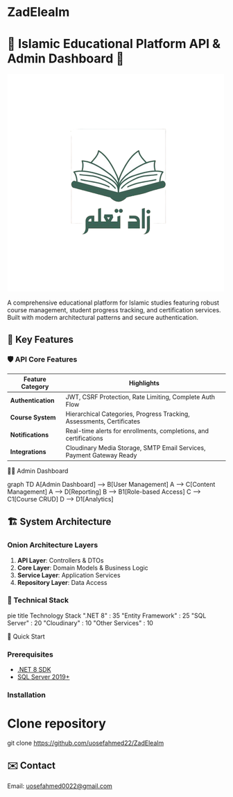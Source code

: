 # ZadElealm

# 📖 Islamic Educational Platform API & Admin Dashboard 🕌

![Project Banner](https://github.com/uosefahmed22/ZadElealm/blob/master/ZadElealm.Apis/wwwroot/certificates/logo.png)

A comprehensive educational platform for Islamic studies featuring robust course management, student progress tracking, and certification services. Built with modern architectural patterns and secure authentication.

## 🌟 Key Features

### 🛡️ API Core Features
| Feature Category       | Highlights                                                                 |
|------------------------|----------------------------------------------------------------------------|
| **Authentication**     | JWT, CSRF Protection, Rate Limiting, Complete Auth Flow                   |
| **Course System**      | Hierarchical Categories, Progress Tracking, Assessments, Certificates      |
| **Notifications**      | Real-time alerts for enrollments, completions, and certifications          |
| **Integrations**       | Cloudinary Media Storage, SMTP Email Services, Payment Gateway Ready       |

👨‍💻 Admin Dashboard

graph TD
    A[Admin Dashboard] --> B[User Management]
    A --> C[Content Management]
    A --> D[Reporting]
    B --> B1[Role-based Access]
    C --> C1[Course CRUD]
    D --> D1[Analytics]

## 🏗️ System Architecture

### Onion Architecture Layers
1. **API Layer**: Controllers & DTOs
2. **Core Layer**: Domain Models & Business Logic
3. **Service Layer**: Application Services
4. **Repository Layer**: Data Access

### 🔧 Technical Stack

pie
    title Technology Stack
    ".NET 8" : 35
    "Entity Framework" : 25
    "SQL Server" : 20
    "Cloudinary" : 10
    "Other Services" : 10

 🚀 Quick Start

### Prerequisites
- [.NET 8 SDK](https://dotnet.microsoft.com/download)
- [SQL Server 2019+](https://www.microsoft.com/sql-server)

### Installation
# Clone repository
git clone https://github.com/uosefahmed22/ZadElealm

## ✉️ Contact  
Email: uosefahmed0022@gmail.com
